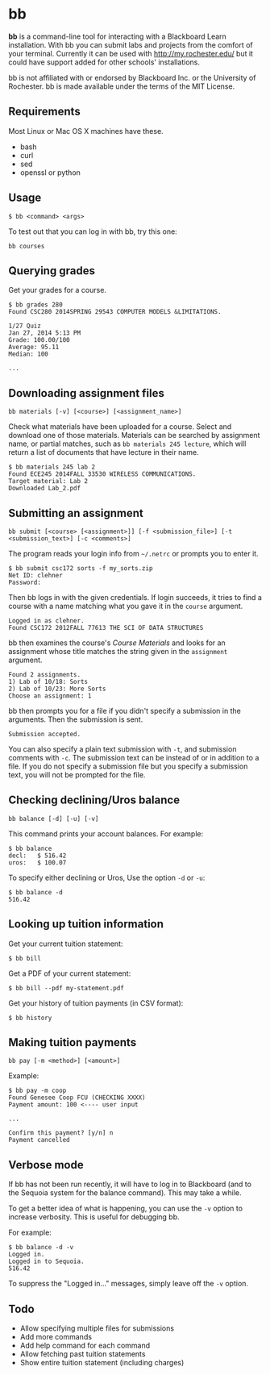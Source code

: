 bb
==

**bb** is a command-line tool for interacting with a Blackboard Learn
installation. With bb you can submit labs and projects from the comfort of your
terminal. Currently it can be used with http://my.rochester.edu/ but it could
have support added for other schools' installations.

bb is not affiliated with or endorsed by Blackboard Inc. or the University of
Rochester. bb is made available under the terms of the MIT License.

Requirements
------------

Most Linux or Mac OS X machines have these.

- bash
- curl
- sed
- openssl or python

Usage
-----

    $ bb <command> <args>

To test out that you can log in with bb, try this one:

    bb courses

Querying grades
---------------

Get your grades for a course.

    $ bb grades 280
    Found CSC280 2014SPRING 29543 COMPUTER MODELS &LIMITATIONS.

    1/27 Quiz
    Jan 27, 2014 5:13 PM
    Grade: 100.00/100
    Average: 95.11
    Median: 100

    ...

Downloading assignment files
----------------------------

    bb materials [-v] [<course>] [<assignment_name>]

Check what materials have been uploaded for a course. Select and download one
of those materials. Materials can be searched by assignment name, or partial
matches, such as `bb materials 245 lecture`, which will return a list of
documents that have lecture in their name.

    $ bb materials 245 lab 2
    Found ECE245 2014FALL 33530 WIRELESS COMMUNICATIONS.
    Target material: Lab 2
    Downloaded Lab_2.pdf

Submitting an assignment
------------------------

    bb submit [<course> [<assignment>]] [-f <submission_file>] [-t <submission_text>] [-c <comments>]

The program reads your login info from `~/.netrc` or prompts you
to enter it.

    $ bb submit csc172 sorts -f my_sorts.zip
    Net ID: clehner
    Password:

Then bb logs in with the given credentials. If login succeeds, it tries to
find a course with a name matching what you gave it in the `course` argument.

    Logged in as clehner.
    Found CSC172 2012FALL 77613 THE SCI OF DATA STRUCTURES

bb then examines the course's _Course Materials_ and looks for an assignment
whose title matches the string given in the `assignment` argument.

    Found 2 assignments.
    1) Lab of 10/18: Sorts
    2) Lab of 10/23: More Sorts
    Choose an assignment: 1

bb then prompts you for a file if you didn't specify a submission in the
arguments. Then the submission is sent.

    Submission accepted.

You can also specify a plain text submission with `-t`, and submission comments
with `-c`. The submission text can be instead of or in addition to a file. If
you do not specify a submission file but you specify a submission text, you will
not be prompted for the file.

Checking declining/Uros balance
------------------------------

    bb balance [-d] [-u] [-v]

This command prints your account balances. For example:

    $ bb balance
    decl:	$ 516.42
    uros:	$ 100.07

To specify either declining or Uros, Use the option `-d` or `-u`:

    $ bb balance -d
    516.42

Looking up tuition information
------------------------------

Get your current tuition statement:

    $ bb bill

Get a PDF of your current statement:

    $ bb bill --pdf my-statement.pdf

Get your history of tuition payments (in CSV format):

    $ bb history

Making tuition payments
-----------------------

    bb pay [-m <method>] [<amount>]

Example:

    $ bb pay -m coop
    Found Genesee Coop FCU (CHECKING XXXX)
    Payment amount: 100 <---- user input

    ...

    Confirm this payment? [y/n] n
    Payment cancelled

Verbose mode
----------

If bb has not been run recently, it will have to log in to Blackboard (and to
the Sequoia system for the balance command). This may take a while.

To get a better idea of what is happening, you can use the `-v` option to increase verbosity. This is useful for debugging bb.

For example:

    $ bb balance -d -v
    Logged in.
    Logged in to Sequoia.
    516.42

To suppress the "Logged in..." messages, simply leave off the `-v` option.

Todo
----

- Allow specifying multiple files for submissions
- Add more commands
- Add help command for each command
- Allow fetching past tuition statements
- Show entire tuition statement (including charges)
